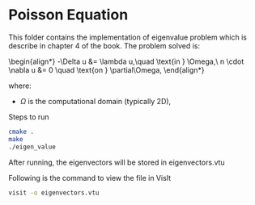 # Poisson Equation
This folder contains the implementation of eigenvalue problem which is describe in chapter 4 of the book. The problem solved is:

\begin{align*}
  -\Delta u &= \lambda u,\quad \text{in } \Omega,\\
  n \cdot \nabla u &= 0 \quad \text{on } \partial\Omega,
\end{align*}



where:
- $\Omega$ is the computational domain (typically 2D),

Steps to run

```bash
cmake .
make
./eigen_value
```

After running, the eigenvectors will be stored in eigenvectors.vtu 

Following is the command to view the file in VisIt
```bash
visit -o eigenvectors.vtu
```
